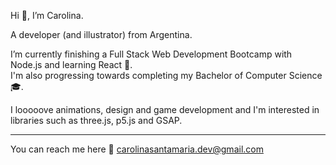 Hi 👋, I’m Carolina.

A developer (and illustrator) from Argentina. 

I’m currently finishing a Full Stack Web Development Bootcamp with Node.js and learning React 💖.   
I'm also progressing towards completing my Bachelor of Computer Science 🎓.


I looooove animations, design and game development and I'm interested in libraries such as three.js, p5.js and GSAP.




------------



You can reach me here 📧 carolinasantamaria.dev@gmail.com 

<!---
cartografa/cartografa is a ✨ special ✨ repository because its `README.md` (this file) appears on your GitHub profile.
You can click the Preview link to take a look at your changes.
--->
